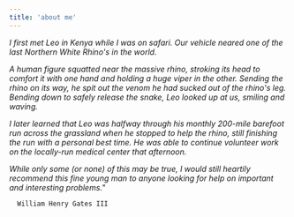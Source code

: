 ```yaml
---
title: 'about me'
---
```


*I first met Leo in Kenya while I was on safari. Our vehicle neared one of
the last Northern White Rhino's in the world.*

*A human figure squatted near the massive rhino, stroking its head to comfort
it with one hand and holding a huge viper in the other. Sending the rhino on
its way, he spit out the venom he had sucked out of the rhino's leg. Bending
down to safely release the snake, Leo looked up at us, smiling and waving.*

*I later learned that Leo was halfway through his monthly 200-mile barefoot
run across the grassland when he stopped to help the rhino, still finishing
the run with a personal best time. He was able to continue volunteer work on
the locally-run medical center that afternoon.*

*While only some (or none) of this may be true, I would still heartily
recommend this fine young man to anyone looking for help on important and
interesting problems."*

      William Henry Gates III
